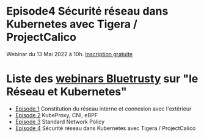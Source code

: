 # Episode4 Sécurité réseau dans Kubernetes avec Tigera / ProjectCalico

Webinar du 13 Mai 2022 à 10h.
[Inscription gratuite](https://app.livestorm.co/p/bc532625-3511-4ce7-94be-7f0999bdb9ce?utm_source=Livestorm+company+page)


# Liste des [webinars Bluetrusty](https://app.livestorm.co/bluetrusty) sur "le Réseau et Kubernetes"
- [Episode 1](https://github.com/srnfr/Episode1) Constitution du réseau interne et connexion avec l'extérieur
- [Episode 2](https://github.com/srnfr/Episode2) KubeProxy, CNI, eBPF
- [Episode 3](https://github.com/srnfr/Episode3) Standard Network Policy
- [Episode 4](https://github.com/srnfr/Episode4) Sécurité réseau dans Kubernetes avec Tigera / ProjectCalico

